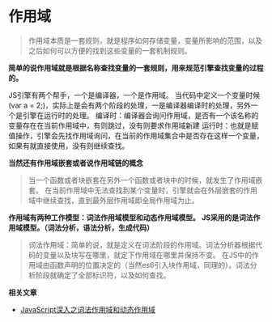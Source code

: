 # 作用域

> 作用域本质是一套规则，就是程序如何存储变量，变量所影响的范围，以及之后如何可以方便的找到这些变量的一套机制规则。

**简单的说作用域就是根据名称查找变量的一套规则，用来规范引擎查找变量的过程的。**

JS引擎有两个帮手，一个是编译器，一个是作用域。
当代码中定义一个变量时候(var a = 2;)，实际上是会有两个阶段的处理，一是编译器编译时的处理，另外一个是引擎在运行时的处理。
编译时：编译器会询问作用域，是否有一个该名称的变量存在在当前作用域中，有则跳过，没有则要求作用域新建
运行时：也就是赋值操作，引擎会先找作用域询问，在当前的作用域集合中是否存在这样一个变量，如果有就直接使用，没有则继续查找。

**当然还有作用域嵌套或者说作用域链的概念**
> 当一个函数或者块嵌套在另外一个函数或者块中的时候，就发生了作用域嵌套。
在当前作用域中无法查找到某个变量时，引擎就会在外层嵌套的作用域中继续查找，直到最外层作用域即全局作用域为止。


**作用域有两种工作模型：词法作用域模型和动态作用域模型。**
**JS采用的是词法作用域模型。（词法分析，语法分析，生成代码）**
>词法作用域：简单的说，就是定义在词法阶段的作用域。词法分析器根据代码的变量以及块写在哪里，就定下作用域在哪里并保持不变。
在JS中的作用域由函数声明的位置决定的（当然es6引入块作用域，同理的）。词法分析阶段就确定了全部标识符，以及如何查找。


**相关文章**
* [JavaScript深入之词法作用域和动态作用域](https://github.com/mqyqingfeng/Blog/issues/3)